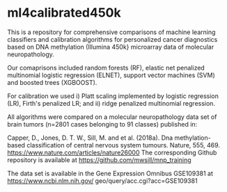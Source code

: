 # ml4calibrated450k
This is a repository for comprehensive comparisons of machine learning classifiers and calibration algorithms for personalized cancer diagnostics based on DNA methylation (Illumina 450k} microarray data of molecular neuropathology.

Our comaprisons included random forests (RF), elastic net penalized multinomial logistic regression (ELNET), support vector machines (SVM) and boosted trees (XGBOOST).

For calibration we used i) Platt scaling implemented by logistic regression (LR), Firth's penalized LR; and ii) ridge penalized multinomial regression. 

All algorithms were compared on a molecular neuropathology data set of  brain tumors (n=2801 cases belonging to 91 classes) published in:

Capper, D., Jones, D. T. W., Sill, M. and et al. (2018a). 
Dna methylation-based classification of central nervous system tumours. Nature, 555, 469. 
https://www.nature.com/articles/nature26000
The corresponding Github repository is available at https://github.com/mwsill/mnp_training

The data set is available in the Gene Expression Omnibus GSE109381 at https://www.ncbi.nlm.nih.gov/ geo/query/acc.cgi?acc=GSE109381



